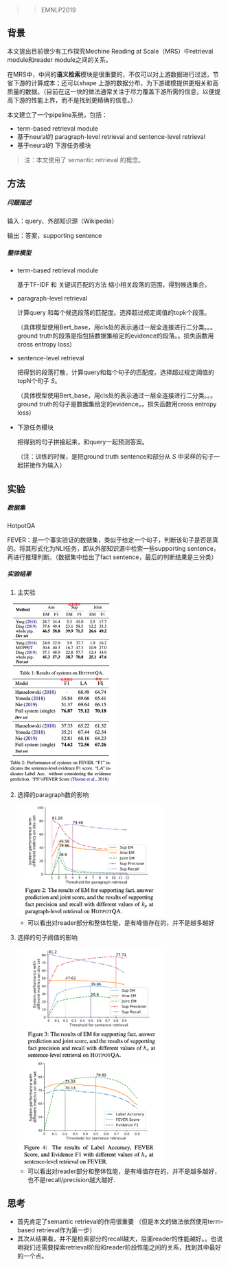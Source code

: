 > >EMNLP2019

## 背景

本文提出目前很少有工作探究Mechine Reading at Scale（MRS）中retrieval module和reader module之间的关系。

在MRS中，中间的**语义检索**模块是很重要的，不仅可以对上游数据进行过滤，节省下游的计算成本；还可以shape 上游的数据分布，为下游建模提供更相关和高质量的数据。（目前在这一块的做法通常关注于尽力覆盖下游所需的信息，以便提高下游的性能上界，而不是找到更精确的信息。）

本文建立了一个pipeline系统，包括：

- term-based retrieval module
- 基于neural的 paragraph-level retrieval and sentence-level retrieval
- 基于neural的 下游任务模块

> 注：本文使用了 semantic retrieval 的概念。



## 方法

##### 问题描述

输入：query、外部知识源（Wikipedia）

输出：答案，supporting sentence

##### 整体模型

- term-based retrieval module

  基于TF-IDF 和 关键词匹配的方法 缩小相关段落的范围，得到候选集合。

- paragraph-level retrieval

  计算query 和每个候选段落的匹配度。选择超过规定阈值的topk个段落。

  （具体模型使用Bert_base，用cls处的表示通过一层全连接进行二分类。。。ground truth的段落是指包括数据集给定的evidence的段落。。损失函数用cross entropy loss）

- sentence-level retrieval

  把得到的段落打散，计算query和每个句子的匹配度。选择超过规定阈值的topN个句子 $S$。

  （具体模型使用Bert_base，用cls处的表示通过一层全连接进行二分类。。。ground truth的句子是数据集给定的evidence。。损失函数用cross entropy loss）

- 下游任务模块

  把得到的句子拼接起来，和query一起预测答案。

  （注：训练的时候，是把ground truth sentence和部分从 $S$ 中采样的句子一起拼接作为输入）



## 实验

##### 数据集

HotpotQA

FEVER：是一个事实验证的数据集，类似于给定一个句子，判断该句子是否是真的。将其形式化为NLI任务，即从外部知识源中检索一些supporting sentence，再进行推理判断。（数据集中给出了fact sentence，最后的判断结果是三分类）

##### 实验结果

1. 主实验

<img src="../../images/image-20200306155054505.png" alt="image-20200306155054505" style="zoom:25%;" />

<img src="../../images/image-20200306155133188.png" alt="image-20200306155133188" style="zoom:25%;" />

2. 选择的paragraph数的影响

   <img src="../../images/image-20200306155244167.png" alt="image-20200306155244167" style="zoom:33%;" />

   - 可以看出对reader部分和整体性能，是有峰值存在的，并不是越多越好

3. 选择的句子阈值的影响

   <img src="../../images/image-20200306155447289.png" alt="image-20200306155447289" style="zoom:33%;" />

   <img src="../../images/image-20200306155508392.png" alt="image-20200306155508392" style="zoom:33%;" />

   - 可以看出对reader部分和整体性能，是有峰值存在的，并不是越多越好，也不是recall/precision越大越好.



## 思考

- 首先肯定了semantic retrieval的作用很重要 （但是本文的做法依然使用term-based retrieval作为第一步）
- 其次从结果看，并不是检索部分的recall越大，后面reader的性能越好。。也说明我们还需要探索retrieval阶段和reader阶段性能之间的关系，找到其中最好的一个点。 